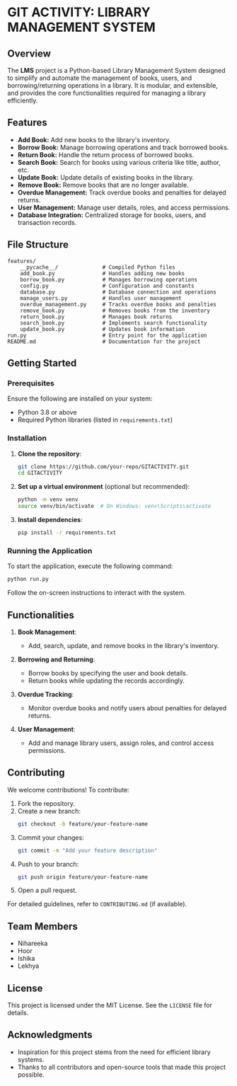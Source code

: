 # GIT ACTIVITY: LIBRARY MANAGEMENT SYSTEM

## Overview
The **LMS** project is a Python-based Library Management System designed to simplify and automate the management of books, users, and borrowing/returning operations in a library. It is modular, and extensible, and provides the core functionalities required for managing a library efficiently.

## Features
- **Add Book:** Add new books to the library's inventory.
- **Borrow Book:** Manage borrowing operations and track borrowed books.
- **Return Book:** Handle the return process of borrowed books.
- **Search Book:** Search for books using various criteria like title, author, etc.
- **Update Book:** Update details of existing books in the library.
- **Remove Book:** Remove books that are no longer available.
- **Overdue Management:** Track overdue books and penalties for delayed returns.
- **User Management:** Manage user details, roles, and access permissions.
- **Database Integration:** Centralized storage for books, users, and transaction records.

## File Structure
```
features/
    __pycache__/              # Compiled Python files
    add_book.py               # Handles adding new books
    borrow_book.py            # Manages borrowing operations
    config.py                 # Configuration and constants
    database.py               # Database connection and operations
    manage_users.py           # Handles user management
    overdue_management.py     # Tracks overdue books and penalties
    remove_book.py            # Removes books from the inventory
    return_book.py            # Manages book returns
    search_book.py            # Implements search functionality
    update_book.py            # Updates book information
run.py                        # Entry point for the application
README.md                     # Documentation for the project
```

## Getting Started

### Prerequisites
Ensure the following are installed on your system:
- Python 3.8 or above
- Required Python libraries (listed in `requirements.txt`)

### Installation
1. **Clone the repository**:
   ```bash
   git clone https://github.com/your-repo/GITACTIVITY.git
   cd GITACTIVITY
   ```

2. **Set up a virtual environment** (optional but recommended):
   ```bash
   python -m venv venv
   source venv/bin/activate  # On Windows: venv\Scripts\activate
   ```

3. **Install dependencies**:
   ```bash
   pip install -r requirements.txt
   ```

### Running the Application
To start the application, execute the following command:
```bash
python run.py
```
Follow the on-screen instructions to interact with the system.

## Functionalities

1. **Book Management**:
   - Add, search, update, and remove books in the library's inventory.

2. **Borrowing and Returning**:
   - Borrow books by specifying the user and book details.
   - Return books while updating the records accordingly.

3. **Overdue Tracking**:
   - Monitor overdue books and notify users about penalties for delayed returns.

4. **User Management**:
   - Add and manage library users, assign roles, and control access permissions.

## Contributing
We welcome contributions! To contribute:

1. Fork the repository.
2. Create a new branch:
   ```bash
   git checkout -b feature/your-feature-name
   ```
3. Commit your changes:
   ```bash
   git commit -m "Add your feature description"
   ```
4. Push to your branch:
   ```bash
   git push origin feature/your-feature-name
   ```
5. Open a pull request.

For detailed guidelines, refer to `CONTRIBUTING.md` (if available).

## Team Members
- Nihareeka
- Hoor
- Ishika
- Lekhya

## License
This project is licensed under the MIT License. See the `LICENSE` file for details.

## Acknowledgments
- Inspiration for this project stems from the need for efficient library systems.
- Thanks to all contributors and open-source tools that made this project possible.
